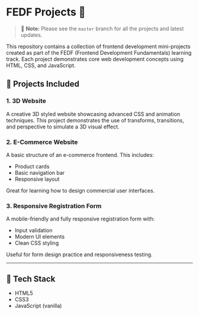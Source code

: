 # FEDF Projects 🚀

> 📌 **Note:** Please see the `master` branch for all the projects and latest updates.

This repository contains a collection of frontend development mini-projects created as part of the FEDF (Frontend Development Fundamentals) learning track. Each project demonstrates core web development concepts using HTML, CSS, and JavaScript.

## 📁 Projects Included

### 1. 3D Website
A creative 3D styled website showcasing advanced CSS and animation techniques. This project demonstrates the use of transforms, transitions, and perspective to simulate a 3D visual effect.

### 2. E-Commerce Website
A basic structure of an e-commerce frontend. This includes:
- Product cards
- Basic navigation bar
- Responsive layout

Great for learning how to design commercial user interfaces.

### 3. Responsive Registration Form
A mobile-friendly and fully responsive registration form with:
- Input validation
- Modern UI elements
- Clean CSS styling

Useful for form design practice and responsiveness testing.

---

## 🔧 Tech Stack
- HTML5
- CSS3
- JavaScript (vanilla)
